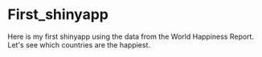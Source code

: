 # First_shinyapp

Here is my first shinyapp using the data from the World Happiness Report. Let's see which countries are the happiest. 

